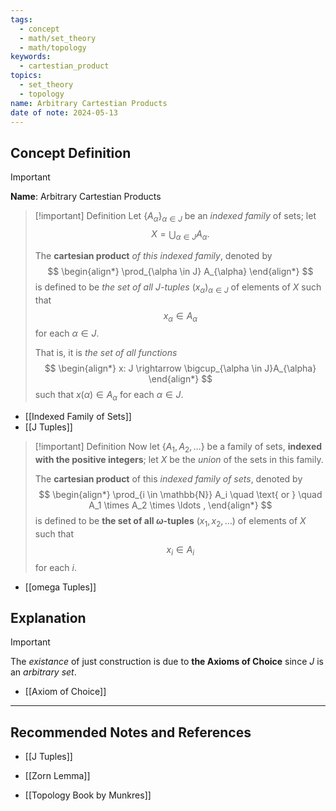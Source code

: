 ```yaml
---
tags:
  - concept
  - math/set_theory
  - math/topology
keywords:
  - cartestian_product
topics:
  - set_theory
  - topology
name: Arbitrary Cartestian Products
date of note: 2024-05-13
---
```


## Concept Definition

>[!important]
>**Name**: Arbitrary Cartestian Products

>[!important] Definition
>Let $\{A_{\alpha}\}_{\alpha \in J}$ be an *indexed family* of sets; let $$X = \bigcup_{\alpha \in J}A_{\alpha}.$$ 
>
>The **cartesian product** *of this indexed family*, denoted by
>$$
> \begin{align*}
> \prod_{\alpha \in J} A_{\alpha}
> \end{align*}
>$$ 
> is defined to be *the set of all $J$-tuples* $(x_{\alpha})_{\alpha \in J}$ of elements of $X$ such that $$x_{\alpha} \in A_{\alpha}$$ for each $\alpha \in J$. 
> 
> That is, it is *the set of all functions*
>$$ 
> \begin{align*}
> x: J \rightarrow \bigcup_{\alpha \in J}A_{\alpha}
> \end{align*}
>$$ 
> such that $x(\alpha) \in A_{\alpha}$ for each $\alpha \in J$.

- [[Indexed Family of Sets]]
 - [[J Tuples]]

>[!important] Definition
> Now let $\{A_1, A_2, \ldots \}$  be a family of sets, **indexed with the positive integers**; let $X$ be the *union* of the sets in this family. 
> 
>The **cartesian product** of this *indexed family of sets*, denoted by
>$$
> \begin{align*}
> \prod_{i \in \mathbb{N}} A_i \quad \text{ or } \quad A_1 \times A_2 \times \ldots , 
> \end{align*}
>$$ 
> is defined to be **the set of all $\omega$-tuples** $(x_1, x_2, \ldots )$ of elements of $X$ such that $$x_i \in A_i$$ for each $i$.

- [[omega Tuples]]

## Explanation

>[!important]
>The *existance* of just construction is due to **the Axioms of Choice** since $J$ is an *arbitrary set*.

- [[Axiom of Choice]]




-----------
##  Recommended Notes and References

- [[J Tuples]]

- [[Zorn Lemma]]

- [[Topology Book by Munkres]]